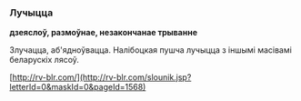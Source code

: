 ### Лучыцца
**дзеяслоў, размоўнае, незакончанае трыванне**

Злучацца, аб'ядноўвацца. Налібоцкая пушча лучыцца з іншымі масівамі беларускіх лясоў.

<a rel="author">[http://rv-blr.com/](http://rv-blr.com/slounik.jsp?letterId=0&maskId=0&pageId=1568)</a>
